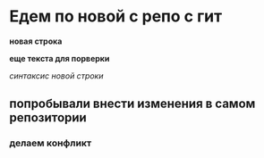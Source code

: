 # Едем по новой с репо с гит

**новая строка**

__еще текста для порверки__

*синтаксис* _новой строки_

## попробывали внести изменения в самом репозитории

### делаем конфликт